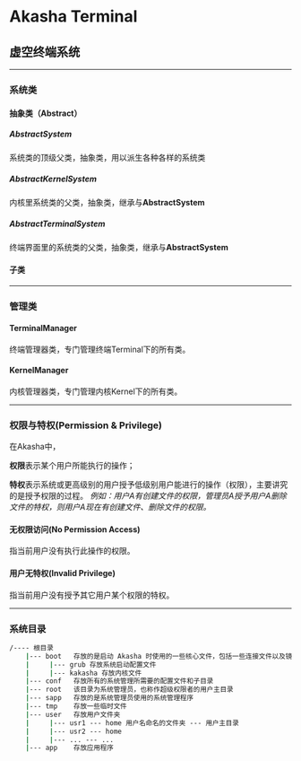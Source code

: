 # Akasha Terminal

## 虚空终端系统

------

### 系统类

#### 抽象类（Abstract）

##### AbstractSystem

系统类的顶级父类，抽象类，用以派生各种各样的系统类

##### AbstractKernelSystem

内核里系统类的父类，抽象类，继承与**AbstractSystem**

##### AbstractTerminalSystem

终端界面里的系统类的父类，抽象类，继承与**AbstractSystem**

#### 子类

------

### 管理类

#### TerminalManager

终端管理器类，专门管理终端Terminal下的所有类。

#### KernelManager

内核管理器类，专门管理内核Kernel下的所有类。

------

### 权限与特权(Permission & Privilege)

在Akasha中，

**权限**表示某个用户所能执行的操作；

**特权**表示系统或更高级别的用户授予低级别用户能进行的操作（权限），主要讲究的是授予权限的过程。
*例如：用户A有创建文件的权限，管理员A授予用户A删除文件的特权，则用户A现在有创建文件、删除文件的权限。*

#### 无权限访问(No Permission Access)


指当前用户没有执行此操作的权限。

#### 用户无特权(Invalid Privilege)


指当前用户没有授予其它用户某个权限的特权。

------

### 系统目录

```cmd
/---- 根目录
	|--- boot	存放的是启动 Akasha 时使用的一些核心文件，包括一些连接文件以及镜像文件
	|     |--- grub 存放系统启动配置文件
	|	  |--- kakasha 存放内核文件
	|--- conf	存放所有的系统管理所需要的配置文件和子目录
	|--- root	该目录为系统管理员，也称作超级权限者的用户主目录
	|--- sapp   存放的是系统管理员使用的系统管理程序	
	|--- tmp	存放一些临时文件
	|--- user	存放用户文件夹
	|	  |--- usr1 --- home 用户名命名的文件夹 --- 用户主目录
	|	  |--- usr2 --- home
	|	  |--- ... --- ...
	|--- app	存放应用程序
```

